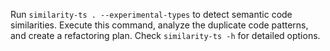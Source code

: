 Run `similarity-ts . --experimental-types` to detect semantic code similarities. Execute this command, analyze the duplicate code patterns, and create a refactoring plan. Check `similarity-ts -h` for detailed options.
